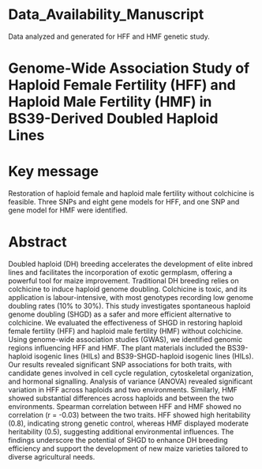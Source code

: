 # Data_Availability_Manuscript
Data analyzed and generated for HFF and HMF genetic study.
# Genome-Wide Association Study of Haploid Female Fertility (HFF) and Haploid Male Fertility (HMF) in BS39-Derived Doubled Haploid Lines

# Key message
Restoration of haploid female and haploid male fertility without colchicine is feasible. Three SNPs and eight gene models for HFF, and one SNP and gene model for HMF were identified.
# Abstract 
Doubled haploid (DH) breeding accelerates the development of elite inbred lines and facilitates the incorporation of exotic germplasm, offering a powerful tool for maize improvement. Traditional DH breeding relies on colchicine to induce haploid genome doubling. Colchicine is toxic, and its application is labour-intensive, with most genotypes recording low genome doubling rates (10% to 30%). This study investigates spontaneous haploid genome doubling (SHGD) as a safer and more efficient alternative to colchicine. We evaluated the effectiveness of SHGD in restoring haploid female fertility (HFF) and haploid male fertility (HMF) without colchicine. Using genome-wide association studies (GWAS), we identified genomic regions influencing HFF and HMF. The plant materials included the BS39-haploid isogenic lines (HILs) and BS39-SHGD-haploid isogenic lines (HILs). Our results revealed significant SNP associations for both traits, with candidate genes involved in cell cycle regulation, cytoskeletal organization, and hormonal signalling. Analysis of variance (ANOVA) revealed significant variation in HFF across haploids and two environments. Similarly, HMF showed substantial differences across haploids and between the two environments. Spearman correlation between HFF and HMF showed no correlation (r = -0.03) between the two traits. HFF showed high heritability (0.8), indicating strong genetic control, whereas HMF displayed moderate heritability (0.5), suggesting additional environmental influences. The findings underscore the potential of SHGD to enhance DH breeding efficiency and support the development of new maize varieties tailored to diverse agricultural needs.


